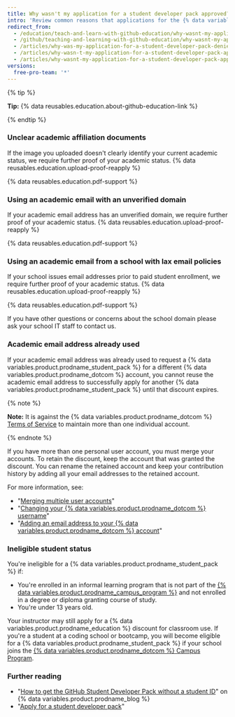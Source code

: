 ```yaml
---
title: Why wasn't my application for a student developer pack approved?
intro: 'Review common reasons that applications for the {% data variables.product.prodname_student_pack %} are not approved and learn tips for reapplying successfully.'
redirect_from:
  - /education/teach-and-learn-with-github-education/why-wasnt-my-application-for-a-student-developer-pack-approved
  - /github/teaching-and-learning-with-github-education/why-wasnt-my-application-for-a-student-developer-pack-approved
  - /articles/why-was-my-application-for-a-student-developer-pack-denied/
  - /articles/why-wasn-t-my-application-for-a-student-developer-pack-approved
  - /articles/why-wasnt-my-application-for-a-student-developer-pack-approved
versions:
  free-pro-team: '*'
---
```


{% tip %}

**Tip:** {% data reusables.education.about-github-education-link %}

{% endtip %}

### Unclear academic affiliation documents

If the image you uploaded doesn't clearly identify your current academic status, we require further proof of your academic status. {% data reusables.education.upload-proof-reapply %}

{% data reusables.education.pdf-support %}

### Using an academic email with an unverified domain

If your academic email address has an unverified domain, we require further proof of your academic status. {% data reusables.education.upload-proof-reapply %}

{% data reusables.education.pdf-support %}

### Using an academic email from a school with lax email policies

If your school issues email addresses prior to paid student enrollment, we require further proof of your academic status. {% data reusables.education.upload-proof-reapply %}

{% data reusables.education.pdf-support %}

If you have other questions or concerns about the school domain please ask your school IT staff to contact us.

### Academic email address already used

If your academic email address was already used to request a {% data variables.product.prodname_student_pack %} for a different {% data variables.product.prodname_dotcom %} account, you cannot reuse the academic email address to successfully apply for another {% data variables.product.prodname_student_pack %} until that discount expires.

{% note %}

**Note:** It is against the {% data variables.product.prodname_dotcom %} [Terms of Service](/articles/github-terms-of-service/#3-account-requirements) to maintain more than one individual account.

{% endnote %}

If you have more than one personal user account, you must merge your accounts. To retain the discount, keep the account that was granted the discount. You can rename the retained account and keep your contribution history by adding all your email addresses to the retained account.

For more information, see:
- "[Merging multiple user accounts](/articles/merging-multiple-user-accounts)"
- "[Changing your {% data variables.product.prodname_dotcom %} username](/articles/changing-your-github-username)"
- "[Adding an email address to your {% data variables.product.prodname_dotcom %} account](/articles/adding-an-email-address-to-your-github-account)"

### Ineligible student status

You're ineligible for a {% data variables.product.prodname_student_pack %} if:
- You're enrolled in an informal learning program that is not part of the [{% data variables.product.prodname_campus_program %}](https://education.github.com/schools) and not enrolled in a degree or diploma granting course of study.
- You're under 13 years old.

Your instructor may still apply for a {% data variables.product.prodname_education %} discount for classroom use. If you're a student at a coding school or bootcamp, you will become eligible for a {% data variables.product.prodname_student_pack %} if your school joins the [{% data variables.product.prodname_dotcom %} Campus Program](https://education.github.com/schools).

### Further reading

- "[How to get the GitHub Student Developer Pack without a student ID](https://github.blog/2019-07-30-how-to-get-the-github-student-developer-pack-without-a-student-id/)" on {% data variables.product.prodname_blog %}
- "[Apply for a student developer pack](/education/explore-the-benefits-of-teaching-and-learning-with-github-education/apply-for-a-student-developer-pack)"
